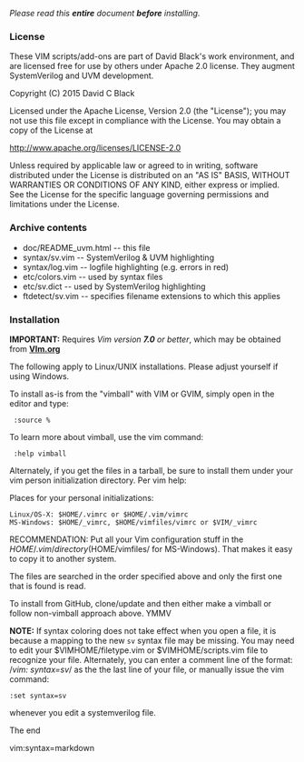 *Please read this **entire** document **before** installing.*

### License

These VIM scripts/add-ons are part of David Black's work environment, and are
licensed free for use by others under Apache 2.0 license. They augment
SystemVerilog and UVM development.


Copyright (C) 2015 David C Black

Licensed under the Apache License, Version 2.0 (the "License"); you may not use
this file except in compliance with the License.  You may obtain a copy of the
License at

  http://www.apache.org/licenses/LICENSE-2.0

Unless required by applicable law or agreed to in writing, software distributed
under the License is distributed on an "AS IS" BASIS, WITHOUT WARRANTIES OR
CONDITIONS OF ANY KIND, either express or implied.  See the License for the
specific language governing permissions and limitations under the License.

### Archive contents

- doc/README_uvm.html   -- this file                                   
- syntax/sv.vim         -- SystemVerilog & UVM highlighting            
- syntax/log.vim        -- logfile highlighting (e.g. errors in red)   
- etc/colors.vim        -- used by syntax files                        
- etc/sv.dict           -- used by SystemVerilog highlighting          
- ftdetect/sv.vim       -- specifies filename extensions to which this applies

### Installation

**IMPORTANT:** Requires *Vim version **7.0** or better*, which may be obtained from
[**VIm.org**](http:://www.vim.org)

The following apply to Linux/UNIX installations. Please adjust yourself if using
Windows.

To install as-is from the "vimball" with VIM or GVIM, simply open in the editor
and type:

     :source %

To learn more about vimball, use the vim command:

     :help vimball

Alternately, if you get the files in a tarball, be sure to install them under
your vim person initialization directory. Per vim help:

  Places for your personal initializations:

    Linux/OS-X: $HOME/.vimrc or $HOME/.vim/vimrc
    MS-Windows: $HOME/_vimrc, $HOME/vimfiles/vimrc or $VIM/_vimrc

  RECOMMENDATION: Put all your Vim configuration stuff in the
  $HOME/.vim/ directory ($HOME/vimfiles/ for MS-Windows). That makes it
  easy to copy it to another system.

  The files are searched in the order specified above and only the first
  one that is found is read.

To install from GitHub, clone/update and then either make a vimball or follow
non-vimball approach above. YMMV

**NOTE:** If syntax coloring does not take effect when you open a file, it is
because a mapping to the new `sv` syntax file may be missing. You may need to
edit your $VIMHOME/filetype.vim or $VIMHOME/scripts.vim file to recognize your
file. Alternately, you can enter a comment line of the format:
/*vim: syntax=sv*/ as the the last line of your file, or manually issue the vim
command:

    :set syntax=sv

whenever you edit a systemverilog file.

The end 

vim:syntax=markdown
